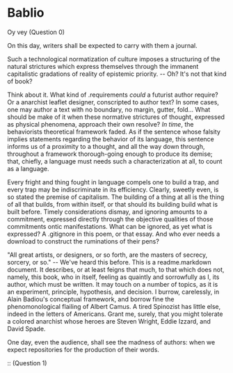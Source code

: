 # Bablio

Oy vey (Question 0)

On this day, writers shall be expected to carry with them a journal.

Such a technological normatization of culture imposes a structuring of the natural strictures which express themselves through the immanent capitalistic gradations of reality of epistemic priority. -- Oh? It's not that kind of book?

Think about it. What kind of .requirements _could_ a futurist author require? Or a anarchist leaflet designer, conscripted to author text? In some cases, one may author a text with no boundary, no margin, gutter, fold... What should be make of it when these normative strictures of thought, expressed as physical phenomena, approach their own resolve? _In time_, the behaviorists theoretical framework faded. As if the sentence whose falsity implies statements regarding the behavior of its language, this sentence informs us of a proximity to a thought, and all the way down through, throughout a framework thorough-going enough to produce its demise; that, chiefly, a language must needs such a characterization at all, to count as a language.

Every fright and thing fought in language compels one to build a trap, and every trap may be indiscriminate in its efficiency. Clearly, sweetly even, is so stated the premise of capitalism. The building of a thing at all is the thing of all that builds, from within itself, or that should its building build what is built before. Timely considerations dismay, and ignoring amounts to a commitment, expressed directly through the objective qualities of those commitments ontic manifestations. What can be ignored, as yet what is expressed? A .gitignore in this poem, or that essay. And who ever needs a download to construct the ruminations of their pens?

"All great artists, or designers, or so forth, are the masters of secrecy, sorcery, or so." -- We've heard this before. This is a readme.markdown document. It describes, or at least feigns that much, to that which does not, namely, this book, who in itself, feeling as quaintly and sorrowfully as I, its author, which must be written. It may touch on a number of topics, as it is an experiment, principle, hypothesis, and decision. I burrow, carelessly, in Alain Badiou's conceptual framework, and borrow fine the phenomonological flailing of Albert Camus. A tired Spinozist has little else, indeed in the letters of Americans. Grant me, surely, that you might tolerate a colored anarchist whose heroes are Steven Wright, Eddie Izzard, and David Spade.

One day, even the audience, shall see the madness of authors: when we expect repositories for the production of their words.

:: (Question 1)

